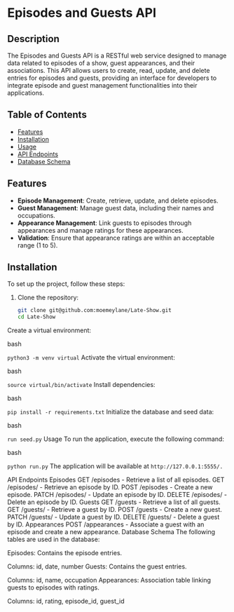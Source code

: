 
# Episodes and Guests API

## Description
The Episodes and Guests API is a RESTful web service designed to manage data related to episodes of a show, guest appearances, and their associations. This API allows users to create, read, update, and delete entries for episodes and guests, providing an interface for developers to integrate episode and guest management functionalities into their applications.

## Table of Contents
- [Features](#features)
- [Installation](#installation)
- [Usage](#usage)
- [API Endpoints](#api-endpoints)
- [Database Schema](#database-schema)

## Features
- **Episode Management**: Create, retrieve, update, and delete episodes.
- **Guest Management**: Manage guest data, including their names and occupations.
- **Appearance Management**: Link guests to episodes through appearances and manage ratings for these appearances.
- **Validation**: Ensure that appearance ratings are within an acceptable range (1 to 5).

## Installation
To set up the project, follow these steps:

1. Clone the repository:
   ```bash
   git clone git@github.com:moemeylane/Late-Show.git
   cd Late-Show
Create a virtual environment:

bash

`python3 -m venv virtual`
Activate the virtual environment:

bash

`source virtual/bin/activate`
Install dependencies:

bash

`pip install -r requirements.txt`
Initialize the database and seed data:

bash

`run seed.py`
Usage
To run the application, execute the following command:

bash

`python run.py`
The application will be available at `http://127.0.0.1:5555/.`

API Endpoints
Episodes
GET /episodes - Retrieve a list of all episodes.
GET /episodes/<id> - Retrieve an episode by ID.
POST /episodes - Create a new episode.
PATCH /episodes/<id> - Update an episode by ID.
DELETE /episodes/<id> - Delete an episode by ID.
Guests
GET /guests - Retrieve a list of all guests.
GET /guests/<id> - Retrieve a guest by ID.
POST /guests - Create a new guest.
PATCH /guests/<id> - Update a guest by ID.
DELETE /guests/<id> - Delete a guest by ID.
Appearances
POST /appearances - Associate a guest with an episode and create a new appearance.
Database Schema
The following tables are used in the database:

Episodes: Contains the episode entries.

Columns: id, date, number
Guests: Contains the guest entries.

Columns: id, name, occupation
Appearances: Association table linking guests to episodes with ratings.

Columns: id, rating, episode_id, guest_id
